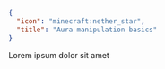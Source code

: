 ```json
{
  "icon": "minecraft:nether_star",
  "title": "Aura manipulation basics"
}
```

Lorem ipsum dolor sit amet
